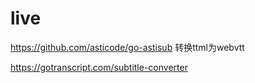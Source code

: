 # live

https://github.com/asticode/go-astisub 转换ttml为webvtt

https://gotranscript.com/subtitle-converter
